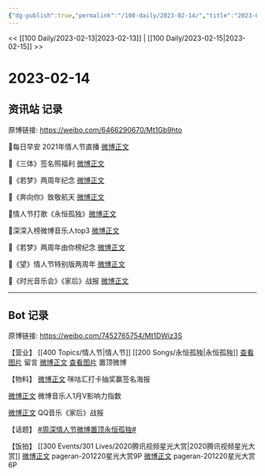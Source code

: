 ```yaml
---
{"dg-publish":true,"permalink":"/100-daily/2023-02-14/","title":"2023-02-14"}
---
```



<< [[100 Daily/2023-02-13\|2023-02-13]] | [[100 Daily/2023-02-15\|2023-02-15]] >>

# 2023-02-14

## 资讯站 记录

原博链接: https://weibo.com/6466290670/Mt1Gb9hto

🌟每日早安
2021年情人节直播 [微博正文](https://m.weibo.cn/6466290670/4868970979529338)

🌟《三体》签名照福利 [微博正文](https://m.weibo.cn/6466290670/4868992184883176)

🌟《若梦》两周年纪念 [微博正文](https://m.weibo.cn/6466290670/4869100763878543)

🌟《奔向你》致敬航天 [微博正文](https://m.weibo.cn/6466290670/4869159604718280)

🌟情人节打歌《永恒孤独》[微博正文](https://m.weibo.cn/6466290670/4868992731448318)

🌟深深入榜微博音乐人top3 [微博正文](https://m.weibo.cn/6466290670/4869054436737681)

🌟《若梦》两周年由你榜纪念 [微博正文](https://m.weibo.cn/6466290670/4869038435997760)

🌟《望》情人节特别版两周年 [微博正文](https://m.weibo.cn/6466290670/4869100956550880)

🌟《时光音乐会》《家后》战报 [微博正文](https://m.weibo.cn/6466290670/4869037262110893)

---
## Bot 记录

原博链接: https://weibo.com/7452765754/Mt1DWiz3S

【营业】
[[400 Topics/情人节\|情人节]] [[200 Songs/永恒孤独\|永恒孤独]]
[查看图片](https://wx4.sinaimg.cn/large/0088n2Pggy1hb3egtfutlj30yi0efwfh.jpg) 留言 [微博正文](https://m.weibo.cn/1736988591/4858476608100134)
[查看图片](https://wx3.sinaimg.cn/large/0088n2Pggy1hb3egpz9mij30u011jn25.jpg) 置顶微博

【物料】
[微博正文](https://m.weibo.cn/5190275658/4868987878117689) 咪咕汇打卡抽奖赢签名海报

[微博正文](https://m.weibo.cn/3252743925/4869051409765908) 微博音乐人1月V影响力指数

[微博正文](https://m.weibo.cn/2169129705/4869031774916772) QQ音乐《家后》战报

【话题】
[#周深情人节微博置顶永恒孤独#](https://s.weibo.com/weibo?q=%23%E5%91%A8%E6%B7%B1%E6%83%85%E4%BA%BA%E8%8A%82%E5%BE%AE%E5%8D%9A%E7%BD%AE%E9%A1%B6%E6%B0%B8%E6%81%92%E5%AD%A4%E7%8B%AC%23)

【饭拍】
[[300 Events/301 Lives/2020腾讯视频星光大赏\|2020腾讯视频星光大赏]]
[微博正文](https://m.weibo.cn/7633014126/4868940213258818) pageran-201220星光大赏9P
[微博正文](https://m.weibo.cn/7633014126/4869103788231754) pageran-201220星光大赏6P
